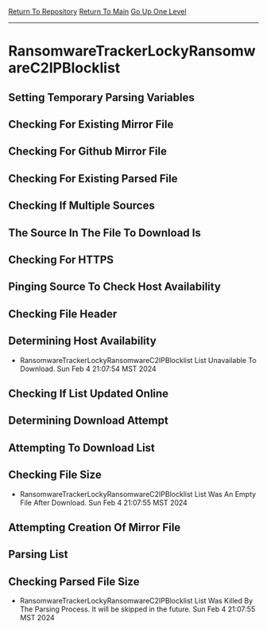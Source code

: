 [Return To Repository](https://github.com/DigitalWarrior/piholeparser/)
[Return To Main](https://github.com/DigitalWarrior/piholeparser/blob/master/RecentRunLogs/Mainlog.md)
[Go Up One Level](https://github.com/DigitalWarrior/piholeparser/blob/master/RecentRunLogs/TopLevelScripts/30-Processing-External-Blacklists.md)
____________________________________
# RansomwareTrackerLockyRansomwareC2IPBlocklist
## Setting Temporary Parsing Variables
## Checking For Existing Mirror File
## Checking For Github Mirror File
## Checking For Existing Parsed File
## Checking If Multiple Sources
## The Source In The File To Download Is
## Checking For HTTPS
## Pinging Source To Check Host Availability
## Checking File Header
## Determining Host Availability
* RansomwareTrackerLockyRansomwareC2IPBlocklist List Unavailable To Download. Sun Feb  4 21:07:54 MST 2024
## Checking If List Updated Online
## Determining Download Attempt
## Attempting To Download List
## Checking File Size
* RansomwareTrackerLockyRansomwareC2IPBlocklist List Was An Empty File After Download. Sun Feb  4 21:07:55 MST 2024
## Attempting Creation Of Mirror File
## Parsing List
## Checking Parsed File Size
* RansomwareTrackerLockyRansomwareC2IPBlocklist List Was Killed By The Parsing Process. It will be skipped in the future. Sun Feb  4 21:07:55 MST 2024
